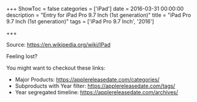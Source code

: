 +++
ShowToc = false
categories = ['iPad']
date = 2016-03-31 00:00:00
description = "Entry for iPad Pro 9.7 Inch (1st generation)"
title = "iPad Pro 9.7 Inch (1st generation)"
tags = ['iPad Pro 9.7 Inch', '2016']

+++

Source: https://en.wikipedia.org/wiki/IPad

Feeling lost?

You might want to checkout these links:
- Major Products: https://applereleasedate.com/categories/
- Subproducts with Year filter: https://applereleasedate.com/tags/
- Year segregated timeline: https://applereleasedate.com/archives/

